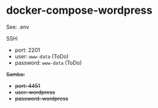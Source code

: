 # docker-compose-wordpress

See: .env

SSH:
- port: 2201
- user: `www-data` (ToDo)
- password: `www-data` (ToDo)

~~Samba:~~
- ~~port: 4451~~
- ~~user: wordpress~~
- ~~password: wordpress~~